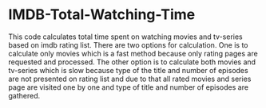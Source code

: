 # IMDB-Total-Watching-Time

This code calculates total time spent on watching movies and tv-series based on imdb rating list. There are two options for calculation. One is to calculate only movies which is a fast method because only rating pages are requested and processed. The other option is to calculate both movies and tv-series which is slow because type of the title and number of episodes  are not presented on rating list and  due to that all rated movies and series page are visited one by one and type of title and number of episodes are gathered.

